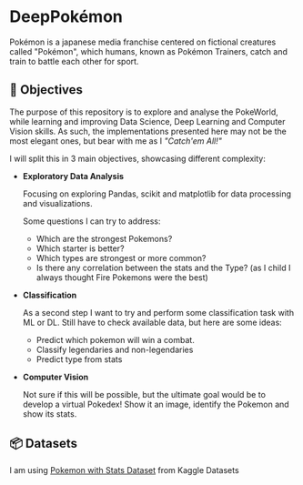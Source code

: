 # DeepPokémon
Pokémon is a japanese media franchise centered on fictional creatures called "Pokémon", which humans, known as Pokémon Trainers, catch and train to battle each other for sport.

## 📍 Objectives
The purpose of this repository is to explore and analyse the PokeWorld, while learning and improving Data Science, Deep Learning and Computer Vision skills. As such, the implementations presented here may not be the most elegant ones, but bear with me as I *"Catch'em All!"*

I will split this in 3 main objectives, showcasing different complexity:
- **Exploratory Data Analysis**
  
  Focusing on exploring Pandas, scikit and matplotlib for data processing and visualizations. 
  
  Some questions I can try to address:
  
    - Which are the strongest Pokemons?
    - Which starter is better?
    - Which types are strongest or more common?
    - Is there any correlation between the stats and the Type? (as I child I always thought Fire Pokemons were the best)
    
- **Classification**

  As a second step I want to try and perform some classification task with ML or DL. Still have to check available data, but here are some ideas:

    - Predict which pokemon will win a combat.
    - Classify legendaries and non-legendaries
    - Predict type from stats
    
- **Computer Vision**

  Not sure if this will be possible, but the ultimate goal would be to develop a virtual Pokedex! Show it an image, identify the Pokemon and show its stats.

## 📦 Datasets
I am using [Pokemon with Stats Dataset](https://www.kaggle.com/abcsds/pokemon) from Kaggle Datasets
